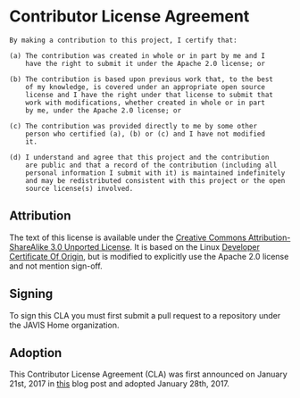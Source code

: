 # Contributor License Agreement

```
By making a contribution to this project, I certify that:

(a) The contribution was created in whole or in part by me and I
    have the right to submit it under the Apache 2.0 license; or

(b) The contribution is based upon previous work that, to the best
    of my knowledge, is covered under an appropriate open source
    license and I have the right under that license to submit that
    work with modifications, whether created in whole or in part
    by me, under the Apache 2.0 license; or

(c) The contribution was provided directly to me by some other
    person who certified (a), (b) or (c) and I have not modified
    it.

(d) I understand and agree that this project and the contribution
    are public and that a record of the contribution (including all
    personal information I submit with it) is maintained indefinitely
    and may be redistributed consistent with this project or the open
    source license(s) involved.
```

## Attribution

The text of this license is available under the [Creative Commons Attribution-ShareAlike 3.0 Unported License](http://creativecommons.org/licenses/by-sa/3.0/). It is based on the Linux [Developer Certificate Of Origin](http://elinux.org/Developer_Certificate_Of_Origin), but is modified to explicitly use the Apache 2.0 license
and not mention sign-off.

## Signing

To sign this CLA you must first submit a pull request to a repository under the JAVIS Home organization.

## Adoption

This Contributor License Agreement (CLA) was first announced on January 21st, 2017 in [this][cla-blog] blog post and adopted January 28th, 2017.

[cla-blog]: https://home-assistant.io/blog/2017/01/21/home-assistant-governance/
